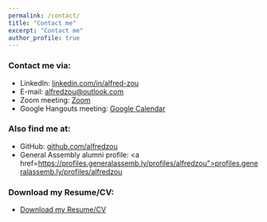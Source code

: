 ```yaml
---
permalink: /contact/
title: "Contact me"
excerpt: "Contact me"
author_profile: true
---
```


### Contact me via:

* LinkedIn: <a href="https://www.linkedin.com/in/alfred-zou">linkedin.com/in/alfred-zou</a>
* E-mail: <a href="alfredzou@outlook.com">alfredzou@outlook.com</a>
* Zoom meeting: <a href="https://calendly.com/alfredzou/zoom-meeting-30-mins">Zoom</a>
* Google Hangouts meeting: <a href="https://calendly.com/alfredzou/google-hangouts-30-mins">Google Calendar</a>

### Also find me at:

* GitHub: <a href="https://github.com/alfredzou">github.com/alfredzou</a>
* General Assembly alumni profile: <a href=https://profiles.generalassemb.ly/profiles/alfredzou">profiles.generalassemb.ly/profiles/alfredzou</a>

### Download my Resume/CV:

* [Download my Resume/CV](https://github.com/alfredzou/alfredzou.github.io/raw/master/files/Alfred%20Zou%20Resume.pdf)
